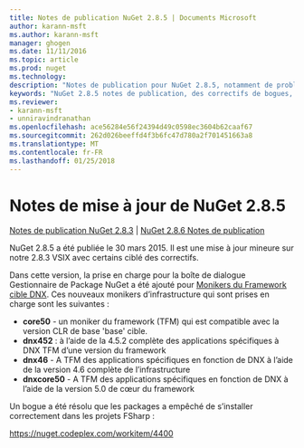 ```yaml
---
title: Notes de publication NuGet 2.8.5 | Documents Microsoft
author: karann-msft
ms.author: karann-msft
manager: ghogen
ms.date: 11/11/2016
ms.topic: article
ms.prod: nuget
ms.technology: 
description: "Notes de publication pour NuGet 2.8.5, notamment de problèmes connus, des correctifs de bogues, les fonctionnalités ajoutées et dcr."
keywords: "NuGet 2.8.5 notes de publication, des correctifs de bogues, problèmes connus, ajouté des fonctionnalités, DCR"
ms.reviewer:
- karann-msft
- unniravindranathan
ms.openlocfilehash: ace56284e56f24394d49c0598ec3604b62caaf67
ms.sourcegitcommit: 262d026beeffd4f3b6fc47d780a2f701451663a8
ms.translationtype: MT
ms.contentlocale: fr-FR
ms.lasthandoff: 01/25/2018
---
```

# <a name="nuget-285-release-notes"></a>Notes de mise à jour de NuGet 2.8.5

[Notes de publication NuGet 2.8.3](../release-notes/nuget-2.8.3.md) | [NuGet 2.8.6 Notes de publication](../release-notes/nuget-2.8.6.md)

NuGet 2.8.5 a été publiée le 30 mars 2015. Il est une mise à jour mineure sur notre 2.8.3 VSIX avec certains ciblé des correctifs.

Dans cette version, la prise en charge pour la boîte de dialogue Gestionnaire de Package NuGet a été ajouté pour [Monikers du Framework cible DNX](https://github.com/aspnet/dnx).  Ces nouveaux monikers d’infrastructure qui sont prises en charge sont les suivantes :

* **core50** - un moniker du framework (TFM) qui est compatible avec la version CLR de base 'base' cible.
* **dnx452** : à l’aide de la 4.5.2 complète des applications spécifiques à DNX TFM d’une version du framework
* **dnx46** - A TFM des applications spécifiques en fonction de DNX à l’aide de la version 4.6 complète de l’infrastructure
* **dnxcore50** - A TFM des applications spécifiques en fonction de DNX à l’aide de la version 5.0 de cœur du framework

Un bogue a été résolu que les packages a empêché de s’installer correctement dans les projets FSharp :

https://nuget.codeplex.com/workitem/4400